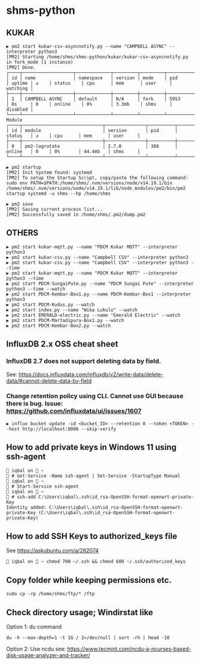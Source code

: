 # shms-python
## KUKAR
```
▶ pm2 start kukar-csv-asyncnotify.py --name "CAMPBELL ASYNC" --interpreter python3
[PM2] Starting /home/shms/shms-python/kukar/kukar-csv-asyncnotify.py in fork_mode (1 instance)
[PM2] Done.
┌────┬───────────────────┬─────────────┬─────────┬─────────┬──────────┬────────┬──────┬───────────┬──────────┬──────────┬──────────┬──────────┐
│ id │ name              │ namespace   │ version │ mode    │ pid      │ uptime │ ↺    │ status    │ cpu      │ mem      │ user     │ watching │
├────┼───────────────────┼─────────────┼─────────┼─────────┼──────────┼────────┼──────┼───────────┼──────────┼──────────┼──────────┼──────────┤
│ 1  │ CAMPBELL ASYNC    │ default     │ N/A     │ fork    │ 5953     │ 0s     │ 0    │ online    │ 0%       │ 3.3mb    │ shms     │ disabled │
└────┴───────────────────┴─────────────┴─────────┴─────────┴──────────┴────────┴──────┴───────────┴──────────┴──────────┴──────────┴──────────┘
Module
┌────┬──────────────────────────────┬───────────────┬──────────┬──────────┬──────┬──────────┬──────────┬──────────┐
│ id │ module                       │ version       │ pid      │ status   │ ↺    │ cpu      │ mem      │ user     │
├────┼──────────────────────────────┼───────────────┼──────────┼──────────┼──────┼──────────┼──────────┼──────────┤
│ 0  │ pm2-logrotate                │ 2.7.0         │ 388      │ online   │ 0    │ 0%       │ 44.4mb   │ shms     │
└────┴──────────────────────────────┴───────────────┴──────────┴──────────┴──────┴──────────┴──────────┴──────────┘

▶ pm2 startup
[PM2] Init System found: systemd
[PM2] To setup the Startup Script, copy/paste the following command:
sudo env PATH=$PATH:/home/shms/.nvm/versions/node/v14.19.1/bin /home/shms/.nvm/versions/node/v14.19.1/lib/node_modules/pm2/bin/pm2 startup systemd -u shms --hp /home/shms

▶ pm2 save
[PM2] Saving current process list...
[PM2] Successfully saved in /home/shms/.pm2/dump.pm2
```
## OTHERS
```
▶ pm2 start kukar-mqtt.py --name "PDCM Kukar MQTT" --interpreter python3
▶ pm2 start kukar-csv.py --name "Campbell CSV" --interpreter python3
▶ pm2 start kukar-csv.py --name "Campbell CSV" --interpreter python3 --time
▶ pm2 start kukar-mqtt.py --name "PDCM Kukar MQTT" --interpreter python3 --time
▶ pm2 start PDCM-SungaiPute.py --name "PDCM Sungai Pute" --interpreter python3 --time --watch
▶ pm2 start PDCM-Kembar-Box1.py --name PDCM-Kembar-Box1 --interpreter python3
▶ pm2 start PDCM-Kudus.py --watch
▶ pm2 start index.py --name "Wika Lukulo" --watch
▶ pm2 start EMERALD-electric.py --name "Emerald Electric" --watch
▶ pm2 start PDCM-Martadipura-Box1.py --watch
▶ pm2 start PDCM-Kembar-Box2.py --watch
```
## InfluxDB 2.x OSS cheat sheet
### InfluxDB 2.7 does not support deleting data by field.
See: https://docs.influxdata.com/influxdb/v2/write-data/delete-data/#cannot-delete-data-by-field
### Change retention policy using CLI. Cannot use GUI because there is bug. Issue: https://github.com/influxdata/ui/issues/1607
```
▶ influx bucket update -id <bucket_ID> --retention 0 --token <TOKEN> --host http://localhost:8086 --skip-verify
```
## How to add private keys in Windows 11 using ssh-agent
```
 iqbal on  ~
 # Get-Service -Name ssh-agent | Set-Service -StartupType Manual
 iqbal on  ~
 # Start-Service ssh-agent
 iqbal on  ~
 # ssh-add C:\Users\iqbal\.ssh\id_rsa-OpenSSH-format-openwrt-private-Key
Identity added: C:\Users\iqbal\.ssh\id_rsa-OpenSSH-format-openwrt-private-Key (C:\Users\iqbal\.ssh\id_rsa-OpenSSH-format-openwrt-private-Key)
```
## How to add SSH Keys to authorized_keys file
See https://askubuntu.com/a/262074
```
 iqbal on  ~ chmod 700 ~/.ssh && chmod 600 ~/.ssh/authorized_keys
```
## Copy folder while keeping permissions etc.
```
sudo cp -rp /home/shms/ftp/* /ftp
```
## Check directory usage; Windirstat like
Option 1: du command
```
du -h --max-depth=1 -t 1G / 2>/dev/null | sort -rh | head -10
```
Option 2: Use ncdu
see: https://www.tecmint.com/ncdu-a-ncurses-based-disk-usage-analyzer-and-tracker/
